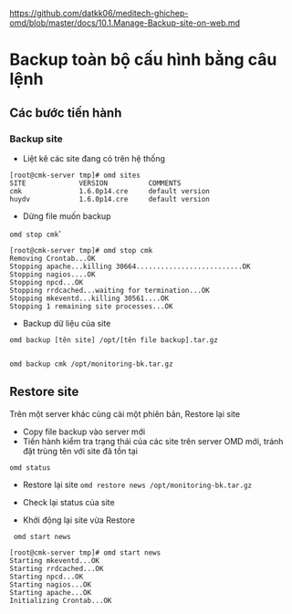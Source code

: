https://github.com/datkk06/meditech-ghichep-omd/blob/master/docs/10.1.Manage-Backup-site-on-web.md

# Backup toàn bộ cấu hình bằng câu lệnh

## Các bước tiến hành

### Backup site

* Liệt kê các site đang có trên hệ thống

```
[root@cmk-server tmp]# omd sites
SITE             VERSION          COMMENTS
cmk              1.6.0p14.cre     default version
huydv            1.6.0p14.cre     default version
```

* Dừng file muốn backup

`omd stop cmk`'

```
[root@cmk-server tmp]# omd stop cmk
Removing Crontab...OK
Stopping apache...killing 30664..........................OK
Stopping nagios....OK
Stopping npcd...OK
Stopping rrdcached...waiting for termination...OK
Stopping mkeventd...killing 30561....OK
Stopping 1 remaining site processes...OK

```

* Backup dữ liệu của site

`omd backup [tên site] /opt/[tên file backup].tar.gz`

```

omd backup cmk /opt/monitoring-bk.tar.gz
```

## Restore site 

Trên một server khác cùng cài một phiên bản, Restore lại site

* Copy file backup vào server mới
* Tiến hành kiểm tra trạng thái của các site trên server OMD mới, tránh đặt trùng tên với site đã tồn tại

`omd status`

* Restore lại site
`omd restore news /opt/monitoring-bk.tar.gz`

* Check lại status của site

* Khởi động lại site vừa Restore

` omd start news`

```
[root@cmk-server tmp]# omd start news
Starting mkeventd...OK
Starting rrdcached...OK
Starting npcd...OK
Starting nagios...OK
Starting apache...OK
Initializing Crontab...OK
```

